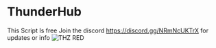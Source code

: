# ThunderHub
This Script Is free Join the discord https://discord.gg/NRmNcUKTrX for updates or info
![THZ RED](https://github.com/AllFilmOffical/ThunderHub/assets/137477391/ebfa5d24-f5e8-4f8e-aeaf-ac900fa4c633)
